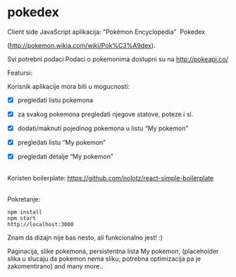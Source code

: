 # pokedex

Client side JavaScript aplikacija: "Pokémon Encyclopedia" ­ Pokedex

(http://pokemon.wikia.com/wiki/Pok%C3%A9dex).

Svi potrebni podaci Podaci o pokemonima dostupni su na http://pokeapi.co/

Featursi:

Korisnik aplikacije mora biti u mogucnosti:
- [x] pregledati listu pokemona

- [x] za svakog pokemona pregledati njegove statove, poteze i sl.

- [x] dodati/maknuti pojedinog pokemona u listu “My pokemon”

- [x] pregledati listu “My pokemon”

- [x] pregledati detalje “My pokemon”

<br>Koristen boilerplate: https://github.com/nolotz/react-simple-boilerplate

<br>Pokretanje:
<br>

```
npm install
npm start
http://localhost:3000
```

Znam da dizajn nije bas nesto, ali funkcionalno jest! :)

Paginacija, slike pokemona, persistentna lista My pokemon, (placeholder slika u slucaju da pokemon nema sliku; potrebna optimizacija pa je zakomentirano) and many more..



